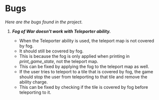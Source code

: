# Bugs

*Here are the bugs found in the project.*

1. ***Fog of War doesn't work with Teleporter ability.***
    
    - When the Teleporter ability is used, the teleport map is not covered by fog.
    - It should still be covered by fog.
    - This is because the fog is only applied when printing in *print_game_state*, not the teleport map.
    - This can be fixed by applying the fog to the teleport map as well.
    - If the user tries to teleport to a tile that is covered by fog, the game should stop the user from teleporting to that tile and remove the ability charge.
    - This can be fixed by checking if the tile is covered by fog before teleporting to it.
